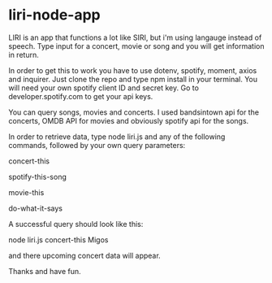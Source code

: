 # liri-node-app

LIRI is an app that functions a lot like SIRI, but i'm using langauge instead of speech. Type input for a concert, movie or song and you will get information in return.

In order to get this to work you have to use dotenv, spotify, moment, axios and inquirer. Just clone the repo and type npm install in your terminal. You will need your own spotify client ID and secret key. Go to developer.spotify.com to get your api keys.

You can query songs, movies and concerts. I used bandsintown api for the concerts, OMDB API for movies and obviously spotify api for the songs.

In order to retrieve data, type node liri.js and any of the following commands, followed by your own query parameters:

concert-this

spotify-this-song

movie-this

do-what-it-says

A successful query should look like this:

node liri.js concert-this Migos

and there upcoming concert data will appear.

Thanks and have fun.